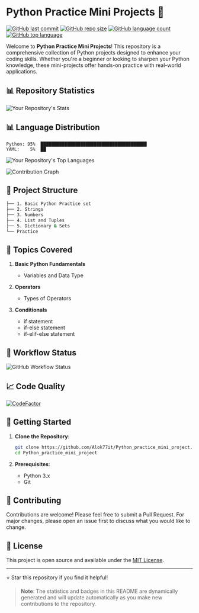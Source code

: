 # Python Practice Mini Projects 🐍

[![GitHub last commit](https://img.shields.io/github/last-commit/Alok77it/Python_practice_mini_project?style=for-the-badge)](https://github.com/Alok77it/Python_practice_mini_project/commits/main)
[![GitHub repo size](https://img.shields.io/github/repo-size/Alok77it/Python_practice_mini_project?style=for-the-badge)](https://github.com/Alok77it/Python_practice_mini_project)
[![GitHub language count](https://img.shields.io/github/languages/count/Alok77it/Python_practice_mini_project?style=for-the-badge)](https://github.com/Alok77it/Python_practice_mini_project)
[![GitHub top language](https://img.shields.io/github/languages/top/Alok77it/Python_practice_mini_project?style=for-the-badge)](https://github.com/Alok77it/Python_practice_mini_project)

Welcome to **Python Practice Mini Projects**! This repository is a comprehensive collection of Python projects designed to enhance your coding skills. Whether you're a beginner or looking to sharpen your Python knowledge, these mini-projects offer hands-on practice with real-world applications.

## 📊 Repository Statistics

<!-- GitHub Stats -->
![Your Repository's Stats](https://github-readme-stats.vercel.app/api?username=Alok77it&show_icons=true&theme=radical)

## 📊 Language Distribution

```
Python: 95%  ████████████████████████████████████████
YAML:    5%  ██
```

<!-- Most Used Languages -->
![Your Repository's Top Languages](https://github-readme-stats.vercel.app/api/top-langs/?username=Alok77it&theme=radical&langs_count=2&hide=javascript,html,css,shell)

<!-- Contribution Graph -->
![Contribution Graph](https://github-profile-summary-cards.vercel.app/api/cards/profile-details?username=Alok77it&theme=radical)


## 📁 Project Structure

```bash
├── 1. Basic Python Practice set
├── 2. Strings
├── 3. Numbers
├── 4. List and Tuples
├── 5. Dictionary & Sets
└── Practice
```

## 🎯 Topics Covered

1. **Basic Python Fundamentals**
   - Variables and Data Type

2. **Operators**
   - Types of Operators
     
3. **Conditionals**
   - if statement
   - if-else statement
   - if-elif-else statement

## 🔄 Workflow Status

![GitHub Workflow Status](https://img.shields.io/github/actions/workflow/status/Alok77it/Python_practice_mini_project/python-app.yml?style=for-the-badge)

## 📈 Code Quality

[![CodeFactor](https://www.codefactor.io/repository/github/Alok77it/Python_practice_mini_project/badge?style=for-the-badge)](https://www.codefactor.io/repository/github/Alok77it/Python_practice_mini_project)

## 🚀 Getting Started

1. **Clone the Repository**:
   ```bash
   git clone https://github.com/Alok77it/Python_practice_mini_project.git
   cd Python_practice_mini_project
   ```

2. **Prerequisites**:
   - Python 3.x
   - Git

## 🤝 Contributing

Contributions are welcome! Please feel free to submit a Pull Request. For major changes, please open an issue first to discuss what you would like to change.

## 📝 License

This project is open source and available under the [MIT License](LICENSE).

---

⭐ Star this repository if you find it helpful!

> **Note**: The statistics and badges in this README are dynamically generated and will update automatically as you make new contributions to the repository.


